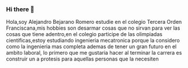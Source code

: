 ### Hi there 👋

<!--

--> Hola,soy Alejandro Bejarano Romero estudie en el colegio Tercera Orden Franciscana,mis hobbies son desarmar cosas que no sirvan para ver las cosas que tiene adentro,en el colegio participe de las olimpiadas cientificas,estoy estudiando ingenieria mecatronica porque la considero como la ingenieria mas completa ademas de tener un gran futuro en el ambito laboral, lo primero que me gustaria hacer al terminar la carrera es construir un a protesis para aquellas personas que la necesiten 
